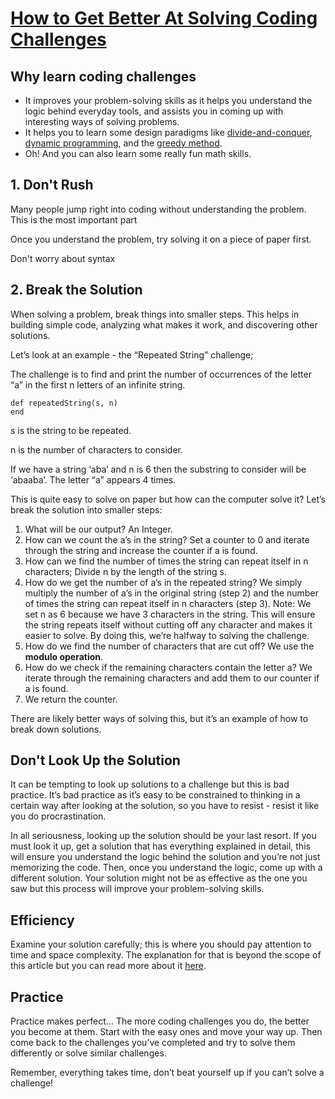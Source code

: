 # [How to Get Better At Solving Coding Challenges](https://www.microverse.org/blog/how-to-get-better-at-solving-coding-challenges)

## Why learn coding challenges

-   It improves your problem-solving skills as it helps you understand the logic behind everyday tools, and assists you in coming up with interesting ways of solving problems.
-   It helps you to learn some design paradigms like [divide-and-conquer](https://en.wikipedia.org/wiki/Divide-and-conquer_algorithm), [dynamic programming](https://en.wikipedia.org/wiki/Dynamic_programming), and the [greedy method](https://en.wikipedia.org/wiki/Greedy_algorithm).
-   Oh! And you can also learn some really fun math skills.

## 1. Don't Rush

Many people jump right into coding without understanding the problem. This is the most important part

Once you understand the problem, try solving it on a piece of paper first.

Don't worry about syntax

## 2. Break the Solution

When solving a problem, break things into smaller steps. This helps in building simple code, analyzing what makes it work, and discovering other solutions.

Let’s look at an example - the “Repeated String” challenge;

The challenge is to find and print the number of occurrences of the letter “a” in the first n letters of an infinite string.

```
def repeatedString(s, n)
end
```

s is the string to be repeated.

n is the number of characters to consider.

If we have a string ‘aba’ and n is 6 then the substring to consider will be ‘abaaba’. The letter “a” appears 4 times.

This is quite easy to solve on paper but how can the computer solve it? Let’s break the solution into smaller steps:

1. What will be our output? An Integer.
2. How can we count the a’s in the string? Set a counter to 0 and iterate through the string and increase the counter if a is found.
3. How can we find the number of times the string can repeat itself in n characters; Divide n by the length of the string s.
4. How do we get the number of a’s in the repeated string? We simply multiply the number of a’s in the original string (step 2) and the number of times the string can repeat itself in n characters (step 3).
   Note: We set n as 6 because we have 3 characters in the string. This will ensure the string repeats itself without cutting off any character and makes it easier to solve. By doing this, we’re halfway to solving the challenge.
5. How do we find the number of characters that are cut off? We use the **modulo operation**.
6. How do we check if the remaining characters contain the letter a? We iterate through the remaining characters and add them to our counter if a is found.
7. We return the counter.

There are likely better ways of solving this, but it’s an example of how to break down solutions.

## Don't Look Up the Solution

It can be tempting to look up solutions to a challenge but this is bad practice. It’s bad practice as it’s easy to be constrained to thinking in a certain way after looking at the solution, so you have to resist - resist it like you do procrastination.

In all seriousness, looking up the solution should be your last resort. If you must look it up, get a solution that has everything explained in detail, this will ensure you understand the logic behind the solution and you’re not just memorizing the code. Then, once you understand the logic, come up with a different solution. Your solution might not be as effective as the one you saw but this process will improve your problem-solving skills.

## Efficiency

Examine your solution carefully; this is where you should pay attention to time and space complexity. The explanation for that is beyond the scope of this article but you can read more about it [here](https://www.geeksforgeeks.org/understanding-time-complexity-simple-examples/).

## Practice

Practice makes perfect... The more coding challenges you do, the better you become at them. Start with the easy ones and move your way up. Then come back to the challenges you’ve completed and try to solve them differently or solve similar challenges.

Remember, everything takes time, don’t beat yourself up if you can’t solve a challenge!
